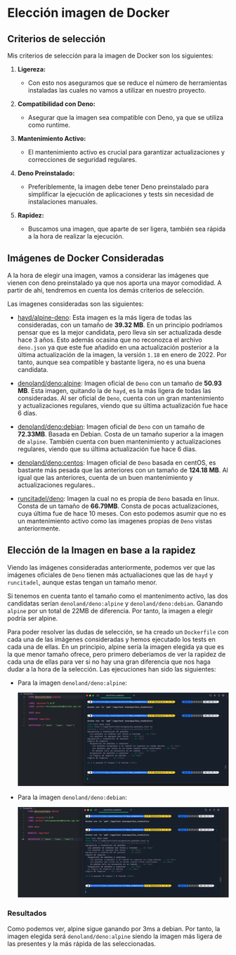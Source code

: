 # Elección imagen de Docker

## Criterios de selección

Mis criterios de selección para la imagen de Docker son los siguientes:

1. **Ligereza:**
   - Con esto nos aseguramos que se reduce el número de herramientas instaladas
   las cuales no vamos a utilizar en nuestro proyecto.

2. **Compatibilidad con Deno:**
   - Asegurar que la imagen sea compatible con Deno, ya que se utiliza como runtime.

3. **Mantenimiento Activo:**
   - El mantenimiento activo es crucial para garantizar actualizaciones y correcciones
    de seguridad regulares.

4. **Deno Preinstalado:**
   - Preferiblemente, la imagen debe tener Deno preinstalado para simplificar la ejecución
    de aplicaciones y tests sin necesidad de instalaciones manuales.

5. **Rapidez:**
   - Buscamos una imagen, que aparte de ser ligera, también sea rápida a la hora de realizar
   la ejecución.

## Imágenes de Docker Consideradas

A la hora de elegir una imagen, vamos a considerar las imágenes que vienen con deno
preinstalado ya que nos aporta una mayor comodidad. A partir de ahí, tendremos en
cuenta los demás criterios de selección.

Las imagenes consideradas son las siguientes:

- [hayd/alpine-deno](https://hub.docker.com/r/hayd/alpine-deno): Esta imagen es
    la más ligera de todas las consideradas, con un tamaño de **39.32 MB**. En un principio
    podríamos pensar que es la mejor candidata, pero lleva sin ser actualizada desde
    hace 3 años. Esto además ocasina que no reconozca el archivo `deno.json` ya que
    este fue añadido en una actualización posterior a la última actualización de la
    imagen, la versión `1.18` en enero de 2022. Por tanto, aunque sea
    compatible y bastante ligera, no es una buena candidata.

- [denoland/deno:alpine](https://hub.docker.com/r/denoland/deno/tags?page=1&ordering=last_updated&name=alpine):
    Imagen oficial de `Deno` con un tamaño de **50.93 MB**. Esta imagen, quitando la de `hayd`, es la más ligera
    de todas las consideradas. Al ser oficial de `Deno`, cuenta con un gran mantenimiento y actualizaciones
    regulares, viendo que su última actualización fue hace 6 días.

- [denoland/deno:debian](https://hub.docker.com/r/denoland/deno/tags?page=1&ordering=last_updated&name=debian):
    Imagen oficial de `Deno` con un tamaño de **72.33MB**. Basada en Debian. Costa de un tamaño superior a la
    imagen de `alpine`. También cuenta con buen mantenimiento y actualizaciones regulares, viendo que su última
    actualización fue hace 6 días.

- [denoland/deno:centos](https://hub.docker.com/r/denoland/deno/tags?page=1&ordering=last_updated&name=centos):
    Imagen oficial de `Deno` basada en centOS, es bastante más pesada que las anteriores con un tamaño de **124.18 MB**.
    Al igual que las anteriores, cuenta de un buen mantenimiento y actualizaciones regulares..

- [runcitadel/deno](https://hub.docker.com/r/runcitadel/deno): Imagen la cual no es propia
    de `Deno` basada en linux. Consta de un tamaño de **66.79MB**. Consta de pocas actualizaciones,
    cuya última fue de hace 10 meses. Con esto podemos asumir que no es un mantenimiento activo como las
    imagenes propias de `Deno` vistas anteriormente.

## Elección de la Imagen en base a la rapidez

Viendo las imágenes consideradas anteriormente, podemos ver que las imágenes oficiales de `Deno`
tienen más actualiaciones que las de `hayd` y `runcitadel`, aunque estas tengan un tamaño menor.

Si tenemos en cuenta tanto el tamaño como el mantenimento activo,
las dos candidatas serían `denoland/deno:alpine` y `denoland/deno:debian`. Ganando `alpine` por un
total de 22MB de diferencia. Por tanto, la imagen a elegir podría ser alpine.

Para poder resolver las dudas de selección, se ha creado un `Dockerfile` con cada una de las
imágenes consideradas y hemos ejecutado los tests en cada una de ellas. En un principio, alpine sería
la imagen elegida ya que es la que menor tamaño ofrece, pero primero deberiamos de ver la rapidez de cada una
de ellas para ver si no hay una gran diferencia que nos haga dudar a la hora de la selección.
Las ejecuciones han sido las siguientes:

- Para la imagen `denoland/deno:alpine`:

    ![Ejecucion con test con imagen alpine](./ejecucion_tests_deno_alpine.png)

- Para la imagen `denoland/deno:debian`:

    ![Ejecucion con test con imagen debian](./ejecucion_tests_deno_debian.png)
 
### Resultados

Como podemos ver, alpine sigue ganando por 3ms a debian. Por tanto, la imagen elegida será `denoland/deno:alpine`
siendo la imagen más ligera de las presentes y la más rápida de las seleccionadas.

